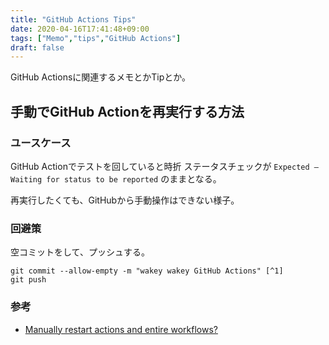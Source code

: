 ```yaml
---
title: "GitHub Actions Tips"
date: 2020-04-16T17:41:48+09:00
tags: ["Memo","tips","GitHub Actions"]
draft: false
---
```


GitHub Actionsに関連するメモとかTipとか。

## 手動でGitHub Actionを再実行する方法

### ユースケース

GitHub Actionでテストを回していると時折 ステータスチェックが `Expected — Waiting for status to be reported` のままとなる。

再実行したくても、GitHubから手動操作はできない様子。

### 回避策

空コミットをして、プッシュする。

```console
git commit --allow-empty -m "wakey wakey GitHub Actions" [^1]
git push
```

[^1]: wakey wakey とは起きろ!の意

### 参考
- [Manually restart actions and entire workflows?](https://github.community/t5/GitHub-Actions/Manually-restart-actions-and-entire-workflows/td-p/31875)
